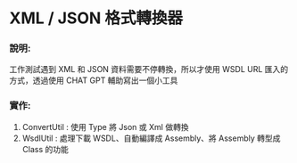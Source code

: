 # XML / JSON 格式轉換器


### 說明:
工作測試遇到 XML 和 JSON 資料需要不停轉換，所以才使用 WSDL URL 匯入的方式，透過使用 CHAT GPT 輔助寫出一個小工具 <br />

### 實作:
1. ConvertUtil : 使用 Type 將 Json 或 Xml 做轉換
2. WsdlUtil : 處理下載 WSDL、自動編譯成 Assembly、將 Assembly 轉型成 Class 的功能
